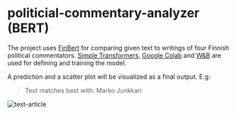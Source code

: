 # politicial-commentary-analyzer (BERT)
The project uses [FinBert](https://github.com/TurkuNLP/FinBERT/tree/master) for comparing given text to writings of four Finnish political commentators.
[Simple Transformers](https://simpletransformers.ai/), [Google Colab](https://colab.google/) and [W&B](https://wandb.ai/site) are used for defining and training the model.

A prediction and a scatter plot will be visualized as a final output. E.g:

> Text matches best with: Marko Junkkari


![test-article](https://github.com/jussni/politicial-commentary-analyzer/assets/33765119/827c57e8-c275-4d4b-9b0a-a4dcea216c6f)
